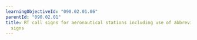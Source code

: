 ```yaml
---
learningObjectiveId: "090.02.01.06"
parentId: "090.02.01"
title: RT call signs for aeronautical stations including use of abbreviated call
  signs
---
```

